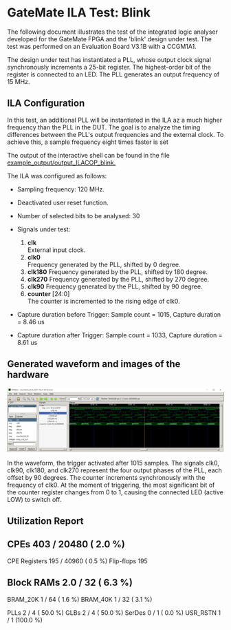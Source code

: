 # GateMate ILA Test: Blink

The following document illustrates the test of the integrated logic analyser developed for the GateMate FPGA and the 'blink' design under test. The test was performed on an Evaluation Board V3.1B with a CCGM1A1.

The design under test has instantiated a PLL, whose output clock signal synchronously increments a 25-bit register. The highest-order bit of the register is connected to an LED. The PLL generates an output frequency of 15 MHz.

## ILA Configuration

In this test, an additional PLL will be instantiated in the ILA az a much higher frequency than the PLL in the DUT. The goal is to analyze the timing differences between the PLL's output frequencies and the external clock. To achieve this, a sample frequency eight times faster is set


The output of the interactive shell can be found in the file [example_output/output_ILACOP_blink.](example_output/output_ILACOP_blink)

The ILA was configured as follows:
- Sampling frequency: 120 MHz.
- Deactivated user reset function.
- Number of selected bits to be analysed: 	30
- Signals under test: 
    1. **clk**  
        External input clock.
    2. **clk0**  
        Frequency generated by the PLL, shifted by 0 degree.
    3. **clk180**
        Frequency generated by the PLL, shifted by 180 degree.
    4. **clk270**
        Frequency generated by the PLL, shifted by 270 degree.
    5. **clk90**
        Frequency generated by the PLL, shifted by 90 degree.
    6. **counter** [24:0]  
        The counter is incremented to the rising edge of clk0.

- Capture duration before Trigger: Sample count = 1015, Capture duration = 8.46 us
- Capture duration after Trigger: Sample count = 1033, Capture duration = 8.61 us


## Generated waveform and images of the hardware

![output waveform](example_output/ILA_blink_trigger.png)

In the waveform, the trigger activated after 1015 samples. The signals clk0, clk90, clk180, and clk270 represent the four output phases of the PLL, each offset by 90 degrees. The counter increments synchronously with the frequency of clk0. At the moment of triggering, the most significant bit of the counter register changes from 0 to 1, causing the connected LED (active LOW) to switch off.

## Utilization Report 

CPEs                    403 /  20480  (  2.0 %)
 -----------------------------------------------
   CPE Registers         195 /  40960  (  0.5 %)
     Flip-flops          195


Block RAMs              2.0 /     32  (  6.3 %)
 -----------------------------------------------
   BRAM_20K                1 /     64  (  1.6 %)
   BRAM_40K                1 /     32  (  3.1 %)

PLLs                      2 /      4  ( 50.0 %)
 GLBs                      2 /      4  ( 50.0 %)
 SerDes                    0 /      1  (  0.0 %)
 USR_RSTN                  1 /      1  (100.0 %)
